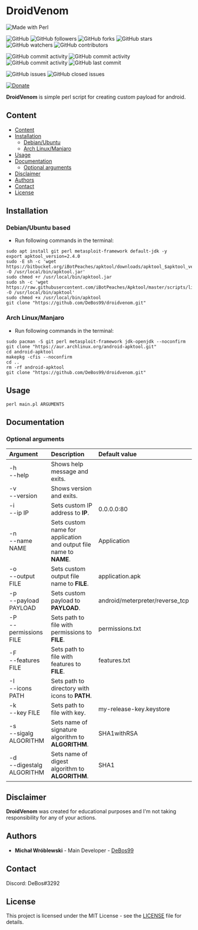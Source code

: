 # DroidVenom

![Made with Perl](https://img.shields.io/badge/made%20with-perl-0.svg?color=cc2020&labelColor=ff3030&style=for-the-badge)

![GitHub](https://img.shields.io/github/license/DeBos99/droidvenom.svg?color=2020cc&labelColor=5050ff&style=for-the-badge)
![GitHub followers](https://img.shields.io/github/followers/DeBos99.svg?color=2020cc&labelColor=5050ff&style=for-the-badge)
![GitHub forks](https://img.shields.io/github/forks/DeBos99/droidvenom.svg?color=2020cc&labelColor=5050ff&style=for-the-badge)
![GitHub stars](https://img.shields.io/github/stars/DeBos99/droidvenom.svg?color=2020cc&labelColor=5050ff&style=for-the-badge)
![GitHub watchers](https://img.shields.io/github/watchers/DeBos99/droidvenom.svg?color=2020cc&labelColor=5050ff&style=for-the-badge)
![GitHub contributors](https://img.shields.io/github/contributors/DeBos99/droidvenom.svg?color=2020cc&labelColor=5050ff&style=for-the-badge)

![GitHub commit activity](https://img.shields.io/github/commit-activity/w/DeBos99/droidvenom.svg?color=ffaa00&labelColor=ffaa30&style=for-the-badge)
![GitHub commit activity](https://img.shields.io/github/commit-activity/m/DeBos99/droidvenom.svg?color=ffaa00&labelColor=ffaa30&style=for-the-badge)
![GitHub commit activity](https://img.shields.io/github/commit-activity/y/DeBos99/droidvenom.svg?color=ffaa00&labelColor=ffaa30&style=for-the-badge)
![GitHub last commit](https://img.shields.io/github/last-commit/DeBos99/droidvenom.svg?color=ffaa00&labelColor=ffaa30&style=for-the-badge)

![GitHub issues](https://img.shields.io/github/issues-raw/DeBos99/droidvenom.svg?color=cc2020&labelColor=ff3030&style=for-the-badge)
![GitHub closed issues](https://img.shields.io/github/issues-closed-raw/DeBos99/droidvenom.svg?color=10aa10&labelColor=30ff30&style=for-the-badge)

[![Donate](https://www.paypalobjects.com/en_US/i/btn/btn_donateCC_LG.gif)](https://www.paypal.com/cgi-bin/webscr?cmd=_s-xclick&hosted_button_id=NH8JV53DSVDMY)

**DroidVenom** is simple perl script for creating custom payload for android.

## Content

- [Content](#content)
- [Installation](#installation)
  - [Debian/Ubuntu](#apt)
  - [Arch Linux/Manjaro](#pacman)
- [Usage](#usage)
- [Documentation](#documentation)
  - [Optional arguments](#optional-arguments)
- [Disclaimer](#disclaimer)
- [Authors](#authors)
- [Contact](#contact)
- [License](#license)

## Installation

### <a name="APT">Debian/Ubuntu based

* Run following commands in the terminal:
```
sudo apt install git perl metasploit-framework default-jdk -y
export apktool_version=2.4.0
sudo -E sh -c 'wget https://bitbucket.org/iBotPeaches/apktool/downloads/apktool_$apktool_version.jar -O /usr/local/bin/apktool.jar'
sudo chmod +r /usr/local/bin/apktool.jar
sudo sh -c 'wget https://raw.githubusercontent.com/iBotPeaches/Apktool/master/scripts/linux/apktool -O /usr/local/bin/apktool'
sudo chmod +x /usr/local/bin/apktool
git clone "https://github.com/DeBos99/droidvenom.git"
```

### <a name="Pacman">Arch Linux/Manjaro

* Run following commands in the terminal:
```
sudo pacman -S git perl metasploit-framework jdk-openjdk --noconfirm
git clone "https://aur.archlinux.org/android-apktool.git"
cd android-apktool
makepkg -cfis --noconfirm
cd ..
rm -rf android-apktool
git clone "https://github.com/DeBos99/droidvenom.git"
```

## Usage

`perl main.pl ARGUMENTS`

## Documentation

### Optional arguments

| Argument                    | Description                                                        | Default value                   |
| :-------------------------- | :----------------------------------------------------------------- | :------------------------------ |
| -h<br>--help                | Shows help message and exits.                                      |                                 |
| -v<br>--version             | Shows version and exits.                                           |                                 |
| -i<br>--ip IP               | Sets custom IP address to **IP**.                                  | 0.0.0.0:80                      |
| -n<br>--name NAME           | Sets custom name for application and output file name to **NAME**. | Application                     |
| -o<br>--output FILE         | Sets custom output file name to **FILE**.                          | application.apk                 |
| -p<br>--payload PAYLOAD     | Sets custom payload to **PAYLOAD**.                                | android/meterpreter/reverse_tcp |
| -P<br>--permissions FILE    | Sets path to file with permissions to **FILE**.                    | permissions.txt                 |
| -F<br>--features FILE       | Sets path to file with features to **FILE**.                       | features.txt                    |
| -I<br>--icons PATH          | Sets path to directory with icons to **PATH**.                     |                                 |
| -k<br>--key FILE            | Sets path to file with key.                                        | my-release-key.keystore         |
| -s<br>--sigalg ALGORITHM    | Sets name of signature algorithm to **ALGORITHM**.                 | SHA1withRSA                     |
| -d<br>--digestalg ALGORITHM | Sets name of digest algorithm to **ALGORITHM**.                    | SHA1                            |

## Disclaimer

**DroidVenom** was created for educational purposes and I'm not taking responsibility for any of your actions.

## Authors

* **Michał Wróblewski** - Main Developer - [DeBos99](https://github.com/DeBos99)

## Contact

Discord: DeBos#3292

## License

This project is licensed under the MIT License - see the [LICENSE](LICENSE) file for details.
